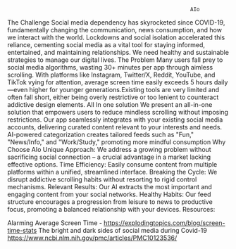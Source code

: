                                                               AIo
The Challenge
Social media dependency has skyrocketed since COVID-19, fundamentally changing the communication, news consumption, and how we interact with the world. Lockdowns and social isolation accelerated this reliance, cementing social media as a vital tool for staying informed, entertained, and maintaining relationships.  We need healthy and sustainable strategies to manage our digital lives.
The Problem
Many users fall prey to social media algorithms, wasting 30+ minutes per app through aimless scrolling. With platforms like Instagram, Twitter/X, Reddit, YouTube, and TikTok vying for attention, average screen time easily exceeds 5 hours daily—even higher for younger generations.Existing tools are very limited and often fall short, either being overly restrictive or too lenient to counteract addictive design elements.
All In one solution
We present an all-in-one solution that empowers users to reduce mindless scrolling without imposing restrictions. Our app seamlessly integrates with your existing social media accounts, delivering curated content relevant to your interests and needs. AI-powered categorization creates tailored feeds such as "Fun," "News/Info," and "Work/Study," promoting more mindful consumption 
Why Choose AIo
Unique Approach: We address a growing problem without sacrificing social connection – a crucial advantage in a market lacking effective options.
Time Efficiency: Easily consume content from multiple platforms within a unified, streamlined interface.
Breaking the Cycle: We disrupt addictive scrolling habits without resorting to rigid control mechanisms.
Relevant Results: Our AI extracts the most important and engaging content from your social networks.
Healthy Habits: Our feed structure encourages a progression from leisure to news to productive focus, promoting a balanced relationship with your devices.
Resources:

Alarming Average Screen Time -  https://explodingtopics.com/blog/screen-time-stats
The bright and dark sides of social media during Covid-19
https://www.ncbi.nlm.nih.gov/pmc/articles/PMC10123536/
